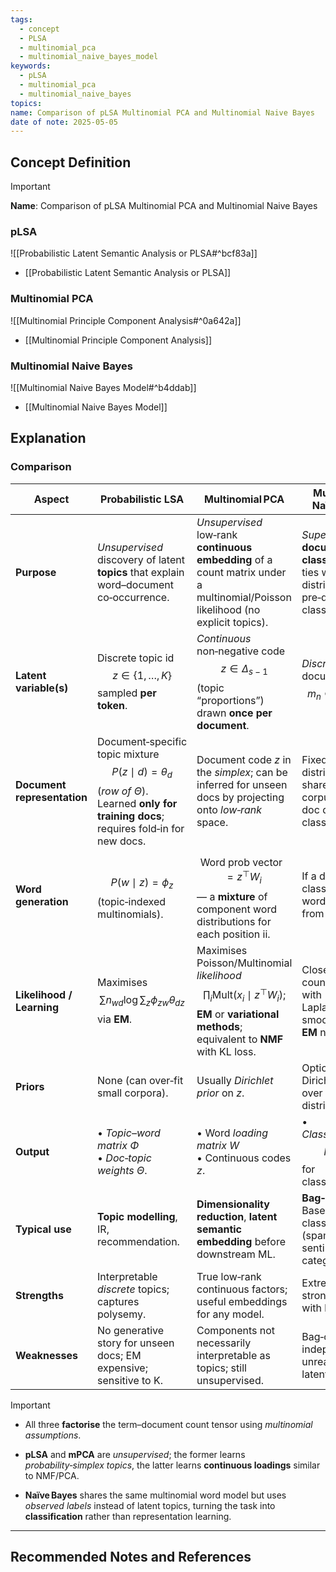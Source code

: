 ```yaml
---
tags:
  - concept
  - PLSA
  - multinomial_pca
  - multinomial_naive_bayes_model
keywords:
  - pLSA
  - multinomial_pca
  - multinomial_naive_bayes
topics: 
name: Comparison of pLSA Multinomial PCA and Multinomial Naive Bayes
date of note: 2025-05-05
---
```


## Concept Definition

>[!important]
>**Name**: Comparison of pLSA Multinomial PCA and Multinomial Naive Bayes

### pLSA

![[Probabilistic Latent Semantic Analysis or PLSA#^bcf83a]]

- [[Probabilistic Latent Semantic Analysis or PLSA]]

### Multinomial PCA

![[Multinomial Principle Component Analysis#^0a642a]]

- [[Multinomial Principle Component Analysis]]

### Multinomial Naive Bayes

![[Multinomial Naive Bayes Model#^b4ddab]]

- [[Multinomial Naive Bayes Model]]


## Explanation

### Comparison

| Aspect                      | **Probabilistic LSA**                                                                                                                             | **Multinomial PCA**                                                                                                                                           | **Multinomial Naïve Bayes**                                                                    |
| --------------------------- | ------------------------------------------------------------------------------------------------------------------------------------------------- | ------------------------------------------------------------------------------------------------------------------------------------------------------------- | ---------------------------------------------------------------------------------------------- |
| **Purpose**                 | _Unsupervised_ discovery of latent **topics** that explain word–document co‑occurrence.                                                           | _Unsupervised_ low‑rank **continuous embedding** of a count matrix under a multinomial/Poisson likelihood (no explicit topics).                               | _Supervised_ **document classifier** that ties word distributions to pre‑defined class labels. |
| **Latent variable(s)**      | Discrete topic id $$z\in\{1,\dots,K\}$$ sampled **per token**.                                                                                    | *Continuous* non‑negative code $$z\in\Delta_{s-1}$$ (topic “proportions”) drawn **once per document**.                                                        | *Discrete* document class $$m_n\in\{1,\dots,s\}.$$                                             |
| **Document representation** | Document‑specific topic mixture $$P(z\mid d)=\theta_{d}$$ (_row of $\Theta$_). Learned **only for training docs**; requires fold‑in for new docs. | Document code $z$ in the *simplex*; can be inferred for unseen docs by projecting onto *low‑rank* space.                                                      | Fixed class distribution $\theta$ shared by corpus; each doc draws one class.                  |
| **Word generation**         | $$P(w\mid z)=\phi_{z}$$ (topic‑indexed multinomials).                                                                                             | $$\text{Word prob vector }= z^{\top} W_i$$ — a **mixture** of component word distributions for each position ii.                                              | If a document’s class is $m$: each word token is iid from $W_{m,:}$.                           |
| **Likelihood / Learning**   | Maximises $$\sum n_{wd}\log\sum_z\phi_{zw}\theta_{dz}$$ via **EM**.                                                                               | Maximises Poisson/Multinomial *likelihood* $$\prod_i\text{Mult}(x_i\mid z^\top W_i);$$ **EM** or **variational methods**; equivalent to **NMF** with KL loss. | Closed‑form count estimates with Laplace/Dirichlet smoothing; **no EM** needed.                |
| **Priors**                  | None (can over‑fit small corpora).                                                                                                                | Usually *Dirichlet prior* on $z$.                                                                                                                             | Optional Dirichlet prior over class‑word distributions.                                        |
| **Output**                  | • *Topic–word matrix* $\Phi$<br>• *Doc‑topic weights* $\Theta$.                                                                                   | • Word *loading matrix* $W$<br>• Continuous codes $z$.                                                                                                        | • *Class‑posterior* $$P(c\mid d)$$ for classification.                                         |
| **Typical use**             | **Topic modelling**, IR, recommendation.                                                                                                          | **Dimensionality reduction**, **latent semantic embedding** before downstream ML.                                                                             | **Bag‑of‑words**. Baseline text classification (spam, sentiment, news categories).             |
| **Strengths**               | Interpretable _discrete_ topics; captures polysemy.                                                                                               | True low‑rank continuous factors; useful embeddings for any model.                                                                                            | Extremely fast, strong baseline with little data.                                              |
| **Weaknesses**              | No generative story for unseen docs; EM expensive; sensitive to K.                                                                                | Components not necessarily interpretable as topics; still unsupervised.                                                                                       | Bag‑of‑words independence unrealistic; no latent structure.                                    |


>[!important]
>- All three **factorise** the term–document count tensor using *multinomial assumptions*.
>     
> - **pLSA** and **mPCA** are _unsupervised_; the former learns _probability‑simplex topics_, the latter learns **continuous loadings** similar to NMF/PCA.
>     
> - **Naïve Bayes** shares the same multinomial word model but uses _observed labels_ instead of latent topics, turning the task into **classification** rather than representation learning.




-----------
##  Recommended Notes and References

